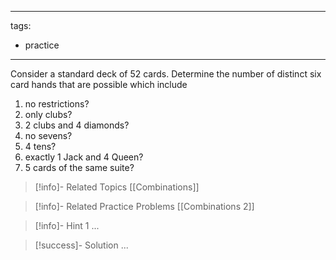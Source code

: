 
---
tags:
  - practice
---
Consider a standard deck of 52 cards. Determine the number of distinct six card hands that are possible which include

1. no restrictions?
2. only clubs?
3. 2 clubs and 4 diamonds?
4. no sevens?
5. 4 tens?
6. exactly 1 Jack and 4 Queen?
7. 5 cards of the same suite?


> [!info]- Related Topics
>[[Combinations]]

> [!info]- Related Practice Problems 
> [[Combinations 2]]
 
<div style="page-break-after: always;"></div>

> [!info]- Hint 1
> ... 

> [!success]- Solution
> ...